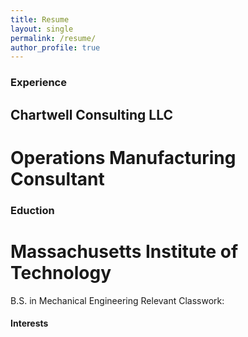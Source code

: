```yaml
---
title: Resume
layout: single
permalink: /resume/
author_profile: true
---
```


### Experience

## Chartwell Consulting LLC
# Operations Manufacturing Consultant

### Eduction
# Massachusetts Institute of Technology
B.S. in Mechanical Engineering
Relevant Classwork: 

#### Interests

